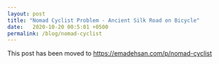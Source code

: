 ```yaml
---
layout: post
title: "Nomad Cyclist Problem - Ancient Silk Road on Bicycle"
date:   2020-10-20 00:5:01 +0500
permalink: /blog/nomad-cyclist
---
```


This post has been moved to <a href="https://emadehsan.com/p/nomad-cyclist">https://emadehsan.com/p/nomad-cyclist</a>